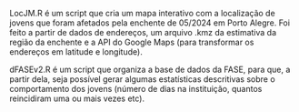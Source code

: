 LocJM.R é um script que cria um mapa interativo com a localização de jovens que foram afetados pela enchente de 05/2024 em Porto Alegre. Foi feito a partir de dados de endereços, 
um arquivo .kmz da estimativa da região da enchente e a API do Google Maps (para transformar os endereços em latitude e longitude). 

dFASEv2.R é um script que organiza a base de dados da FASE, para que, a partir dela, seja possível gerar algumas estatísticas descritivas sobre o comportamento dos jovens 
(número de dias na instituição, quantos reincidiram uma ou mais vezes etc).

